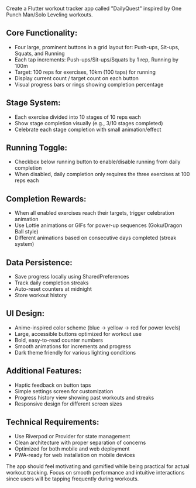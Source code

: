 Create a Flutter workout tracker app called "DailyQuest" inspired by One Punch Man/Solo Leveling workouts.

## Core Functionality:

- Four large, prominent buttons in a grid layout for: Push-ups, Sit-ups, Squats, and Running
- Each tap increments: Push-ups/Sit-ups/Squats by 1 rep, Running by 100m
- Target: 100 reps for exercises, 10km (100 taps) for running
- Display current count / target count on each button
- Visual progress bars or rings showing completion percentage

## Stage System:

- Each exercise divided into 10 stages of 10 reps each
- Show stage completion visually (e.g., 3/10 stages completed)
- Celebrate each stage completion with small animation/effect

## Running Toggle:

- Checkbox below running button to enable/disable running from daily completion
- When disabled, daily completion only requires the three exercises at 100 reps each

## Completion Rewards:

- When all enabled exercises reach their targets, trigger celebration animation
- Use Lottie animations or GIFs for power-up sequences (Goku/Dragon Ball style)
- Different animations based on consecutive days completed (streak system)

## Data Persistence:

- Save progress locally using SharedPreferences
- Track daily completion streaks
- Auto-reset counters at midnight
- Store workout history

## UI Design:

- Anime-inspired color scheme (blue → yellow → red for power levels)
- Large, accessible buttons optimized for workout use
- Bold, easy-to-read counter numbers
- Smooth animations for increments and progress
- Dark theme friendly for various lighting conditions

## Additional Features:

- Haptic feedback on button taps
- Simple settings screen for customization
- Progress history view showing past workouts and streaks
- Responsive design for different screen sizes

## Technical Requirements:

- Use Riverpod or Provider for state management
- Clean architecture with proper separation of concerns
- Optimized for both mobile and web deployment
- PWA-ready for web installation on mobile devices

The app should feel motivating and gamified while being practical for actual workout tracking. Focus on smooth performance and intuitive interactions since users will be tapping frequently during workouts.
